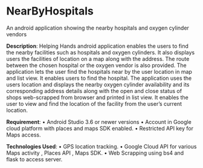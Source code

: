 # NearByHospitals
An android application showing the nearby hospitals and oxygen cylinder vendors

**Description**:
  Helping Hands android application enables the users to find the nearby facilities such as hospitals and oxygen cylinders. It also displays users the facilities of location on a map along with the address. The route between the chosen hospital or the oxygen vendor is also provided.
The application lets the user find the hospitals near by the user location in map and list view. It enables users to find the hospital. The application uses the users location and displays the nearby oxygen cylinder availability and its corresponding address details along with the open and close status of shops web-scrapped from browser and printed in list view. It enables the user to view and find the location of the facility from the user’s current location.

**Requirement**:
•	Android Studio 3.6 or newer versions
•	Account in Google cloud platform with places and maps SDK enabled.
•	Restricted API key for Maps access.

**Technologies Used**:
•	GPS location tracking.
•	Google Cloud API for various Maps activity , Places API , Maps SDK.
•	Web Scrapping using bs4 and flask to access server.
